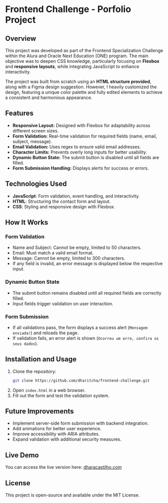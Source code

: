 # Frontend Challenge - Porfolio Project

## Overview
This project was developed as part of the Frontend Specialization Challenge within the Alura and Oracle Next Education (ONE) program. The main objective was to deepen CSS knowledge, particularly focusing on **Flexbox** and **responsive layouts**, while integrating JavaScript to enhance interactivity.

The project was built from scratch using an **HTML structure provided**, along with a Figma design suggestion. However, I heavily customized the design, featuring a unique color palette and fully edited elements to achieve a consistent and harmonious appearance.

## Features
- **Responsive Layout:** Designed with Flexbox for adaptability across different screen sizes.
- **Form Validation:** Real-time validation for required fields (name, email, subject, message).
- **Email Validation:** Uses regex to ensure valid email addresses.
- **Character Limits:** Prevents overly long inputs for better usability.
- **Dynamic Button State:** The submit button is disabled until all fields are filled.
- **Form Submission Handling:** Displays alerts for success or errors.

## Technologies Used
- **JavaScript**: Form validation, event handling, and interactivity.
- **HTML**: Structuring the contact form and layout.
- **CSS**: Styling and responsive design with Flexbox.

## How It Works
### Form Validation
- Name and Subject: Cannot be empty, limited to 50 characters.
- Email: Must match a valid email format.
- Message: Cannot be empty, limited to 300 characters.
- If any field is invalid, an error message is displayed below the respective input.

### Dynamic Button State
- The submit button remains disabled until all required fields are correctly filled.
- Input fields trigger validation on user interaction.

### Form Submission
- If all validations pass, the form displays a success alert (`Mensagem enviada!`) and reloads the page.
- If validation fails, an error alert is shown (`Ocorreu um erro, confira os seus dados`).

## Installation and Usage
1. Clone the repository:
   ```sh
   git clone https://github.com/dharitcha/frontend-challenge.git
   ```
2. Open `index.html` in a web browser.
3. Fill out the form and test the validation system.

## Future Improvements
- Implement server-side form submission with backend integration.
- Add animations for better user experience.
- Improve accessibility with ARIA attributes.
- Expand validation with additional security measures.

## Live Demo
You can access the live version here: [dharacastilho.com](https://dharacastilho.com/)

## License
This project is open-source and available under the MIT License.

